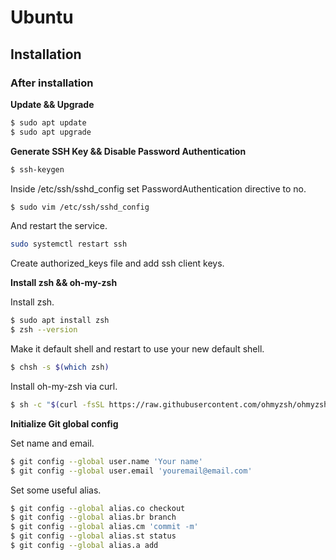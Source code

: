 # Ubuntu

## Installation

### After installation
**Update && Upgrade**
```bash
$ sudo apt update
$ sudo apt upgrade
```

**Generate SSH Key && Disable Password Authentication**
```bash
$ ssh-keygen
```

Inside /etc/ssh/sshd_config set PasswordAuthentication directive to no.
```bash
$ sudo vim /etc/ssh/sshd_config
```

And restart the service.
```bash
sudo systemctl restart ssh
```

Create authorized_keys file and add ssh client keys.

**Install zsh && oh-my-zsh**

Install zsh.
```bash
$ sudo apt install zsh
$ zsh --version
```

Make it default shell and restart to use your new default shell.
```bash
$ chsh -s $(which zsh)
```

Install oh-my-zsh via curl.
```bash
$ sh -c "$(curl -fsSL https://raw.githubusercontent.com/ohmyzsh/ohmyzsh/master/tools/install.sh)"
```

**Initialize Git global config**

Set name and email.
```bash
$ git config --global user.name 'Your name'
$ git config --global user.email 'youremail@email.com'
```

Set some useful alias.
```bash
$ git config --global alias.co checkout
$ git config --global alias.br branch
$ git config --global alias.cm 'commit -m'
$ git config --global alias.st status
$ git config --global alias.a add
```
